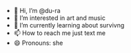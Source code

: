 - 👋 Hi, I’m @du-ra
- 👀 I’m interested in art and music 
- 🌱 I’m currently learning about survivng 
- 📫 How to reach me just text me 
- 😄 Pronouns: she 

<!---
du-ra/du-ra is a ✨ special ✨ repository because its `README.md` (this file) appears on your GitHub profile.
You can click the Preview link to take a look at your changes.
--->
